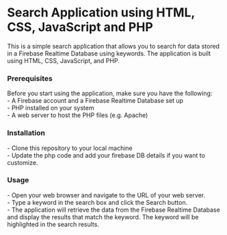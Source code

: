 <h1>Search Application using HTML, CSS, JavaScript and PHP</h1>

This is a simple search application that allows you to search for data stored in a Firebase Realtime Database using keywords. The application is built using HTML, CSS, JavaScript, and PHP.

<h3>Prerequisites</h3>
Before you start using the application, make sure you have the following:<br />
- A Firebase account and a Firebase Realtime Database set up<br />
- PHP installed on your system<br />
- A web server to host the PHP files (e.g. Apache)

<h3>Installation</h3>
- Clone this repository to your local machine<br />
- Update the php code and add your firebase DB details if you want to customize. 

<h3>Usage</h3>
- Open your web browser and navigate to the URL of your web server.<br />
- Type a keyword in the search box and click the Search button.<br />
- The application will retrieve the data from the Firebase Realtime Database and display the results that match the keyword. The keyword will be highlighted in the search results.

